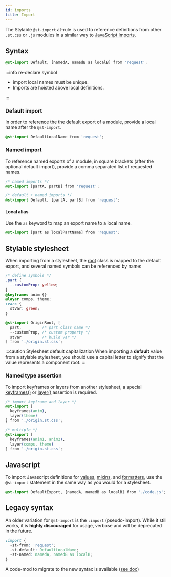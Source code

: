 ```yaml
---
id: imports
title: Import
---
```


The Stylable `@st-import` at-rule is used to reference definitions from other `.st.css` or `.js` modules in a similar way to [JavaScript Imports](https://developer.mozilla.org/en-US/docs/Web/JavaScript/Reference/Statements/import).

<!-- ToDo: add difference from native @import -->

## Syntax

```css
@st-import Default, [namedA, namedB as localB] from 'request';
```

<!-- specifier? / request? -->

:::info re-declare symbol

- import local names must be unique.
- Imports are hoisted above local definitions.

:::

### Default import

In order to reference the the default export of a module, provide a local name after the `@st-import`.

<!-- prettier-ignore-start -->
```css
@st-import DefaultLocalName from 'request';
```
<!-- prettier-ignore-end -->

### Named import

To reference named exports of a module, in square brackets (after the optional default import), provide a comma separated list of requested names.

<!-- prettier-ignore-start -->
```css
/* named imports */
@st-import [partA, partB] from 'request';

/* default + named imports */
@st-import Default, [partA, partB] from 'request';
```
<!-- prettier-ignore-end -->

#### Local alias

Use the `as` keyword to map an export name to a local name.

<!-- prettier-ignore-start -->
```css
@st-import [part as localPartName] from 'request';
```
<!-- prettier-ignore-end -->

## Stylable stylesheet

When importing from a stylesheet, the [root](./root.md#default-export) class is mapped to the default export, and several named symbols can be referenced by name:

<!-- prettier-ignore-start -->
```css title="origin.st.css"
/* define symbols */
.part {
  --customProp: yellow;
}
@keyframes anim {}
@layer comps, theme;
:vars {
  stVar: green;
}
```

```css title="entry.st.css"
@st-import OriginRoot, [
  part,         /* part class name */
  --customProp, /* custom property */
  stVar         /* build var */
] from './origin.st.css';
```
<!-- prettier-ignore-end -->

:::caution Stylesheet default capitalization
When importing a **default** value from a stylable stylesheet, you should use a capital letter to signify that the value represents a component root.
:::

### Named type assertion

To import keyframes or layers from another stylesheet, a special [keyframes()](./keyframes.md#import-and-export) or [layer()](./layer#import-and-export) assertion is required.

<!-- prettier-ignore-start -->
```css title="entry.st.css"
/* import keyframe and layer */
@st-import [
  keyframes(anim),
  layer(theme)
] from './origin.st.css';

/* multiple */
@st-import [
  keyframes(anim1, anim2), 
  layer(comps, theme)
] from './origin.st.css';
```
<!-- prettier-ignore-end -->

## Javascript

To import Javascript definitions for [values](./variables.md), [mixins](./mixins.md), and [formatters](./formatters.md), use the `@st-import` statement in the same way as you would for a stylesheet.

<!-- prettier-ignore-start -->

```css
@st-import DefaultExport, [namedA, namedB as localB] from './code.js';
```

<!-- prettier-ignore-end -->

## Legacy syntax

An older variation for `@st-import` is the `:import` (pseudo-import). While it still works, it is **highly discouraged** for usage, verbose and will be deprecated in the future.

<!-- prettier-ignore-start -->
```css
:import {
  -st-from: 'request';
  -st-default: DefaultLocalName;
  -st-named: namedA, namedB as localB;
}
```
<!-- prettier-ignore-end -->

A code-mod to migrate to the new syntax is available ([see doc](https://github.com/wix/stylable/tree/master/packages/cli#builtin-codemods))
